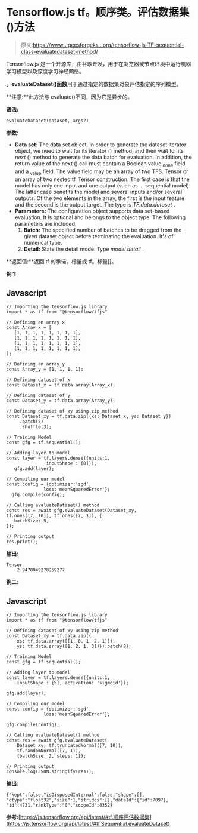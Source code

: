 # Tensorflow.js tf。顺序类。评估数据集()方法

> 原文:[https://www . geesforgeks . org/tensorflow-js-TF-sequential-class-evaluatedataset-method/](https://www.geeksforgeeks.org/tensorflow-js-tf-sequential-class-evaluatedataset-method/)

Tensorflow.js 是一个开源库，由谷歌开发，用于在浏览器或节点环境中运行机器学习模型以及深度学习神经网络。

**。evaluateDataset()函数**用于通过指定的数据集对象评估指定的序列模型。

**注意:**此方法与 evaluate()不同，因为它是异步的。

**语法:**

```
evaluateDataset(dataset, args?)
```

**参数:**

*   **Data set:** The data set object. In order to generate the dataset iterator object, we need to wait for its iterator () method, and then wait for its *next* () method to generate the data batch for evaluation. In addition, the return value of the next () call must contain a Boolean value <sub>done</sub> field and a <sub>value</sub> field. The value field may be an array of two TFS. Tensor or an array of two nested tf. Tensor construction. The first case is that the model has only one input and one output (such as ... sequential model). The latter case benefits the model and several inputs and/or several outputs. Of the two elements in the array, the first is the input feature and the second is the output target. The type is *TF.data.dataset* .
*   **Parameters:** The configuration object supports data set-based evaluation. It is optional and belongs to the object type. The following parameters are included:
    1.  **Batch:** The specified number of batches to be dragged from the given dataset object before terminating the evaluation. It's of numerical type.
    2.  **Detail:** State the detail mode. Type *model detail* .

**返回值:**返回 tf 的承诺。标量或 tf。标量[]。

**例 1:**

## Javascript

```
// Importing the tensorflow.js library
import * as tf from "@tensorflow/tfjs"

// Defining an array x
const Array_x = [
   [1, 1, 1, 1, 1, 1, 1, 1],
   [1, 1, 1, 1, 1, 1, 1, 1],
   [1, 1, 1, 1, 1, 1, 1, 1],
   [1, 1, 1, 1, 1, 1, 1, 1],
];

// Defining an array y
const Array_y = [1, 1, 1, 1];

// Defining dataset of x
const Dataset_x = tf.data.array(Array_x);

// Defining dataset of y
const Dataset_y = tf.data.array(Array_y);

// Defining dataset of xy using zip method
const Dataset_xy = tf.data.zip({xs: Dataset_x, ys: Dataset_y})
     .batch(5)
     .shuffle(3);

// Training Model 
const gfg = tf.sequential();

// Adding layer to model  
const layer = tf.layers.dense({units:1, 
               inputShape : [8]});
   gfg.add(layer);

// Compiling our model 
const config = {optimizer:'sgd', 
              loss:'meanSquaredError'};
  gfg.compile(config);

// Calling evaluateDataset() method
const res = await gfg.evaluateDataset(Dataset_xy, 
tf.ones([7, 10]), tf.ones([7, 1]), {
   batchSize: 5,
});

// Printing output
res.print();
```

**输出:**

```
Tensor
    2.9478049278259277
```

**例二:**

## Javascript

```
// Importing the tensorflow.js library
import * as tf from "@tensorflow/tfjs"

// Defining dataset of xy using zip method
const Dataset_xy = tf.data.zip({
    xs: tf.data.array([[1, 0, 1, 2, 1]]), 
    ys: tf.data.array([1, 2, 1, 3])}).batch(8);

// Training Model 
const gfg = tf.sequential();

// Adding layer to model  
const layer = tf.layers.dense({units:1, 
    inputShape : [5], activation: 'sigmoid'});

gfg.add(layer);

// Compiling our model 
const config = {optimizer:'sgd', 
              loss:'meanSquaredError'};

gfg.compile(config);

// Calling evaluateDataset() method
const res = await gfg.evaluateDataset(
    Dataset_xy, tf.truncatedNormal([7, 10]), 
    tf.randomNormal([7, 1]), 
    {batchSize: 2, steps: 1});

// Printing output
console.log(JSON.stringify(res));
```

**输出:**

```
{"kept":false,"isDisposedInternal":false,"shape":[],
"dtype":"float32","size":1,"strides":[],"dataId":{"id":7097},
"id":4731,"rankType":"0","scopeId":4352}
```

**参考:**[https://js.tensorflow.org/api/latest/#tf.顺序评估数据集](https://js.tensorflow.org/api/latest/#tf.Sequential.evaluateDataset)